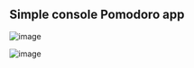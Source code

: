 ## Simple console Pomodoro app

![image](https://github.com/user-attachments/assets/8516e339-7dca-4729-8dc1-d4de2a43a0a1)

![image](https://github.com/user-attachments/assets/926a2f47-b967-4ed8-a497-445f8012146e)


